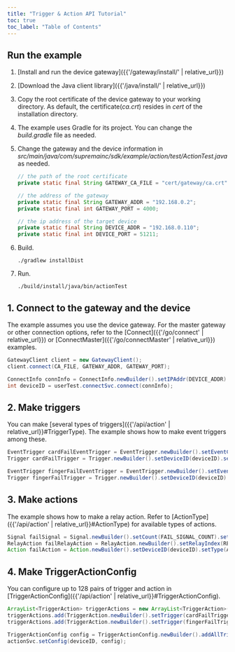 ```yaml
---
title: "Trigger & Action API Tutorial"
toc: true
toc_label: "Table of Contents"
---
```


## Run the example

1. [Install and run the device gateway]({{'/gateway/install/' | relative_url}})
2. [Download the Java client library]({{'/java/install/' | relative_url}})
3. Copy the root certificate of the device gateway to your working directory. As default, the certificate(_ca.crt_) resides in _cert_ of the installation directory. 
4. The example uses Gradle for its project. You can change the _build.gradle_ file as needed.
5. Change the gateway and the device information in _src/main/java/com/supremainc/sdk/example/action/test/ActionTest.java_ as needed.
   
    ```java
    // the path of the root certificate
    private static final String GATEWAY_CA_FILE = "cert/gateway/ca.crt";

    // the address of the gateway
    private static final String GATEWAY_ADDR = "192.168.0.2";
    private static final int GATEWAY_PORT = 4000;

    // the ip address of the target device
    private static final String DEVICE_ADDR = "192.168.0.110"; 
    private static final int DEVICE_PORT = 51211;
    ```
6. Build.

    ```
    ./gradlew installDist
    ```
7. Run.
   
    ```
    ./build/install/java/bin/actionTest
    ```

## 1. Connect to the gateway and the device

The example assumes you use the device gateway. For the master gateway or other connection options, refer to the [Connect]({{'/go/connect' | relative_url}}) or [ConnectMaster]({{'/go/connectMaster' | relative_url}}) examples.

  ```java
  GatewayClient client = new GatewayClient();
  client.connect(CA_FILE, GATEWAY_ADDR, GATEWAY_PORT);

  ConnectInfo connInfo = ConnectInfo.newBuilder().setIPAddr(DEVICE_ADDR).setPort(DEVICE_PORT).setUseSSL(DEVICE_USE_SSL).build();
  int deviceID = userTest.connectSvc.connect(connInfo); 
  ```    

## 2. Make triggers

You can make [several types of triggers]({{'/api/action' | relative_url}}#TriggerType). The example shows how to make event triggers among these.

  ```java
  EventTrigger cardFailEventTrigger = EventTrigger.newBuilder().setEventCode(BS2_EVENT_VERIFY_FAIL | BS2_SUB_EVENT_CREDENTIAL_CARD).build();
  Trigger cardFailTrigger = Trigger.newBuilder().setDeviceID(deviceID).setType(TriggerType.TRIGGER_EVENT).setEvent(cardFailEventTrigger).build();

  EventTrigger fingerFailEventTrigger = EventTrigger.newBuilder().setEventCode(BS2_EVENT_IDENTIFY_FAIL | BS2_SUB_EVENT_CREDENTIAL_FINGER).build();
  Trigger fingerFailTrigger = Trigger.newBuilder().setDeviceID(deviceID).setType(TriggerType.TRIGGER_EVENT).setEvent(fingerFailEventTrigger).build();
  ```

## 3. Make actions

The example shows how to make a relay action. Refer to [ActionType]({{'/api/action' | relative_url}}#ActionType) for available types of actions.

  ```java
  Signal failSignal = Signal.newBuilder().setCount(FAIL_SIGNAL_COUNT).setOnDuration(ON_DURATION_MS).setOffDuration(OFF_DURATION_MS).build();
  RelayAction failRelayAction = RelayAction.newBuilder().setRelayIndex(RELAY_INDEX).setSignal(failSignal).build();
  Action failAction = Action.newBuilder().setDeviceID(deviceID).setType(ActionType.ACTION_RELAY).setRelay(failRelayAction).build();
  ```  

## 4. Make TriggerActionConfig

You can configure up to 128 pairs of trigger and action in [TriggerActionConfig]({{'/api/action' | relative_url}}#TriggerActionConfig).

  ```java
  ArrayList<TriggerAction> triggerActions = new ArrayList<TriggerAction>();
  triggerActions.add(TriggerAction.newBuilder().setTrigger(cardFailTrigger).setAction(failAction).build());
  triggerActions.add(TriggerAction.newBuilder().setTrigger(fingerFailTrigger).setAction(failAction).build());

  TriggerActionConfig config = TriggerActionConfig.newBuilder().addAllTriggerActions(triggerActions).build();
  actionSvc.setConfig(deviceID, config);
  ```  


